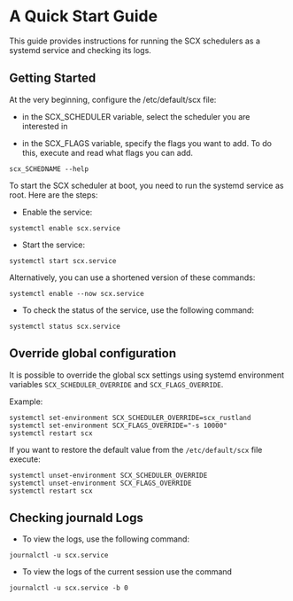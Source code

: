 # A Quick Start Guide

This guide provides instructions for running the SCX schedulers as a systemd service and checking its logs.

## Getting Started

At the very beginning, configure the /etc/default/scx file:

- in the SCX_SCHEDULER variable, select the scheduler you are interested in

- in the SCX_FLAGS variable, specify the flags you want to add. To do this, execute and read what flags you can add.

```
scx_SCHEDNAME --help
```

To start the SCX scheduler at boot, you need to run the systemd service as root. Here are the steps:


- Enable the service:

```
systemctl enable scx.service
```

- Start the service:

```
systemctl start scx.service
```

Alternatively, you can use a shortened version of these commands:

```
systemctl enable --now scx.service
```

- To check the status of the service, use the following command:

```
systemctl status scx.service
```

## Override global configuration

It is possible to override the global scx settings using systemd environment
variables `SCX_SCHEDULER_OVERRIDE` and `SCX_FLAGS_OVERRIDE`.

Example:

```
systemctl set-environment SCX_SCHEDULER_OVERRIDE=scx_rustland
systemctl set-environment SCX_FLAGS_OVERRIDE="-s 10000"
systemctl restart scx
```

If you want to restore the default value from the `/etc/default/scx` file execute:

```
systemctl unset-environment SCX_SCHEDULER_OVERRIDE
systemctl unset-environment SCX_FLAGS_OVERRIDE
systemctl restart scx
```

## Checking journald Logs


- To view the logs, use the following command:

```
journalctl -u scx.service
```

- To view the logs of the current session use the command

```
journalctl -u scx.service -b 0
```

